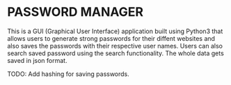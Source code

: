 # PASSWORD MANAGER
This is a GUI (Graphical User Interface) application built using Python3 that allows users to generate strong passwords for their diffent websites and also saves the passwords with their respective user names.
Users can also search saved password using the search functionality.
The whole data gets saved in json format.

TODO: Add hashing for saving passwords.
